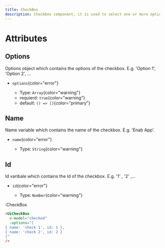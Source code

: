 ```yaml
---
title: CheckBox
description: Checkbox component, it is used to select one or more options from a set of options.
---
```


# Attributes

## Options

Options object which contains the options of the checkbox. E.g. 'Option 1', 'Option 2', ...

- `options`{color="error"}

  - Type: `Array`{color="warning"}
  - requierd: `true`{color="warning"}
  - default: `() => []`{color="primary"}

## Name

Name variable which contains the name of the checkbox. E.g. 'Enab App'.

- `name`{color="error"}

  - Type: `String`{color="warning"}

## Id

Id varibale which contains the Id of the checkbox. E.g. '1' , '2' ,...

- `id`{color="error"}

  - Type: `Number`{color="warning"}

:CheckBox

```html
<UiCheckBox
  v-model="checked"
  :options="[
{ name: 'check 1', id: 1 },
{ name: 'check 2', id: 2 }
]"
/>
```
